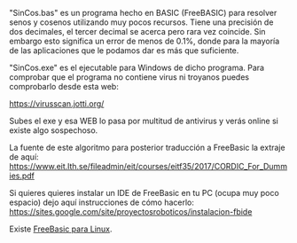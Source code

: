 "SinCos.bas" es un programa hecho en BASIC (FreeBASIC) para resolver senos y cosenos utilizando muy pocos recursos. Tiene una precisión de dos decimales, el tercer decimal se acerca pero rara vez coincide. Sin embargo esto significa un error de menos de 0.1%, donde para la mayoría de las aplicaciones que le podamos dar es más que suficiente.

"SinCos.exe" es el ejecutable para Windows de dicho programa. Para comprobar que el programa no contiene virus ni troyanos puedes comprobarlo desde esta web:

https://virusscan.jotti.org/

Subes el exe y esa WEB lo pasa por multitud de antivirus y verás online si existe algo sospechoso.

La fuente de este algoritmo para posterior traducción a FreeBasic la extraje de aquí: https://www.eit.lth.se/fileadmin/eit/courses/eitf35/2017/CORDIC_For_Dummies.pdf

Si quieres quieres instalar un IDE de FreeBasic en tu PC (ocupa muy poco espacio) dejo aquí instrucciones de cómo hacerlo:   https://sites.google.com/site/proyectosroboticos/instalacion-fbide

Existe [FreeBasic para Linux](https://www.ochobitshacenunbyte.com/2015/09/15/programando-freebasic-gnu-linux/).
